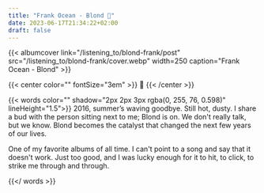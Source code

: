 ```yaml
---
title: "Frank Ocean - Blond 🐐"
date: 2023-06-17T21:34:22+02:00
draft: false
---
```


{{< albumcover
    link="/listening_to/blond-frank/post"
    src="/listening_to/blond-frank/cover.webp"
    width=250
    caption="Frank Ocean - Blond"
    >}}

{{< center color="" fontSize="3em" >}}
🐐
{{< /center >}}



{{< words color="" shadow="2px 2px 3px rgba(0, 255, 76, 0.598)" lineHeight="1.5">}}
2016, summer’s waving goodbye. Still hot, dusty. I share a bud with the person sitting next to me; Blond is on. We don't really talk, but we know. Blond becomes the catalyst that changed the next few years of our lives.

One of my favorite albums of all time. I can't point to a song and say that it doesn't work. Just too good, and I was lucky enough for it to hit, to click, to strike me through and through.

{{</ words >}}